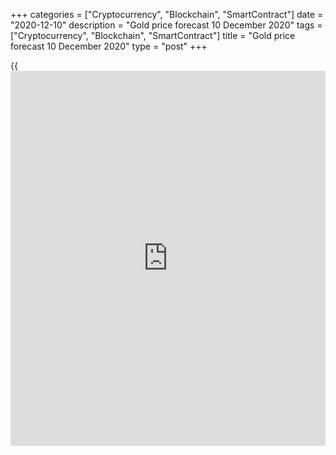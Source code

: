 +++
categories = ["Cryptocurrency", "Blockchain", "SmartContract"]
date = "2020-12-10"
description = "Gold price forecast 10 December 2020"
tags = ["Cryptocurrency", "Blockchain", "SmartContract"]
title = "Gold price forecast 10 December 2020"
type = "post"
+++

{{<iframe id="large-banner" src="https://www.bounty.group/#slide=23.0" width="100%" height="600" scrolling="no" style="border: 0px solid rgb(216, 221, 230); border-radius: 3px;">}}

2020-12-10

2020-12-10

Senate will determine gold trend. Forecast as of 10.12.2020Dmitri
Demidenko

Despite the favorable environment, the demand for gold is declining.
What will support gold, and what will press it down in 2021? Let us
analyze the gold outlook and make up a [XAUUSD][1] trading plan.

## Monthly gold fundamental forecast

Gold traders respect those who give money to the financial markets. They
are the Fed, having surprised [investor](https://www.fintechee.com/tutorial-for-forex-trading/investor-mode/)s with cheap liquidity flows in
the spring, and the Democrats, willing to provide a bigger fiscal
stimulus than the Conservatives. Once the risk of a ‘blue wave’ started
declining after the US presidential election, the gold has started
falling in value and reached one of the targets set in [late autumn][2],
the level of $1775. The drop was followed by a rise, once the Congress
had returned to the idea of a fresh stimulus package.

Technically, the current environment is favorable for the [XAUUSD][1]
bulls. According to Bloomberg, the Fed, the ECB, the Bank of Japan, and
the Bank of England have spent $5.6 trillion on quantitative easing in
2020. These central banks are willing to hold the bond yields low for
quite a long time to support the global economic recovery. The US dollar
outlook for 2021 is bearish amid the lower demand for safe havens and US
securities. Although the central banks will hardly pour the same amount
of cheap money into the financial system shortly, and gold won’t hit new
all-time highs, but the XAUUSD can still go up.

### Dynamics of balance sheets of the world's leading central banks

 _Source_ _: Bloomberg._

On the other hand, [investor](https://www.fintechee.com/tutorial-for-forex-trading/investor-mode/)s lose interest in gold, despite the
favorable environment, and look for alternative investments—for example,
the [BTCUSD][3]. Unlike gold, highly demanded by the Baby Boomers, the
new generation worships cryptocurrency. According to JP Morgan,
institutional [investor](https://www.fintechee.com/tutorial-for-forex-trading/investor-mode/)s have just started recognizing [bitcoin](https://www.letsplayfx.com/blog/forex-for-bitcoin/), while the
demand for gold [ETF](https://www.fixpro.org/post/etf-liquidity/)s is fading away. Since early October, the capital
inflow into the exchange-traded securities of Grayscale Bitcoin Trust
has accounted for $2 billion. The capital outflow from gold [ETF](https://www.fixpro.org/post/etf-liquidity/)s has
been $7 billion over the same period.

### Dynamics of BTC and gold [ETF](https://www.fixpro.org/post/etf-liquidity/) holdings

 _Source_ _: Bloomberg_

I don’t think it’s time to give up on gold now. But it is not relevant
to add up to gold longs as well. A weak US dollar and the Fed’s
willingness to hold the bond yields low are positive for the [XAUUSD][1]
bulls. However, they lack the reflation environment to continue the
rally. The reflation would occur if Congress provides the US economy
with a massive fiscal stimulus and continue to support economic
recovery. Joe Biden believes that whatever the amount of aid in 2020
will be, it is just the beginning of a huge boost. It will come true
unless anything stops the new US president.

###  ** **Monthly gold trading plan****

Who or what can set Biden’s developments back? The major enemy of gold
now is the Senate majority leader Mitchell McConnell. However, if the
Democrats get the two remaining seats in US Congress's upper house,
McConnell’s power will end. If so, [investor](https://www.fintechee.com/tutorial-for-forex-trading/investor-mode/)s will return to the idea of
a reflation environment, and the gold uptrend will resume. Otherwise,
the [XAUUSD][1] trend will turn down in 2021. The election results will
be announced in mid-January. Until then, gold is likely to enter a
consolidation range of $1770-$1 890 per ounce. Traders should sell gold
on the price rise towards the upper border of the trading channel; it
will be relevant to buy on the price fall towards the lower border.



## Price chart of XAUUSD in real time mode

The content of this article reflects the author’s opinion and does not
necessarily reflect the official position of LiteForex. The material
published on this page is provided for informational purposes only and
should not be considered as the provision of investment advice for the
purposes of Directive 2004/39/EC.

Rate this article:

{{value}}

( {{count}} {{title}} )

   1. my.liteforex.com/trading/chart?symbol=XAUUSD&returnUrl=true
   2. www.liteforex.com/blog/analysts-opinions/gold-faces-bad-times-forecast-as-of-26112020/
   3. my.liteforex.com/trading/chart?symbol=BTCUSD&returnUrl=true